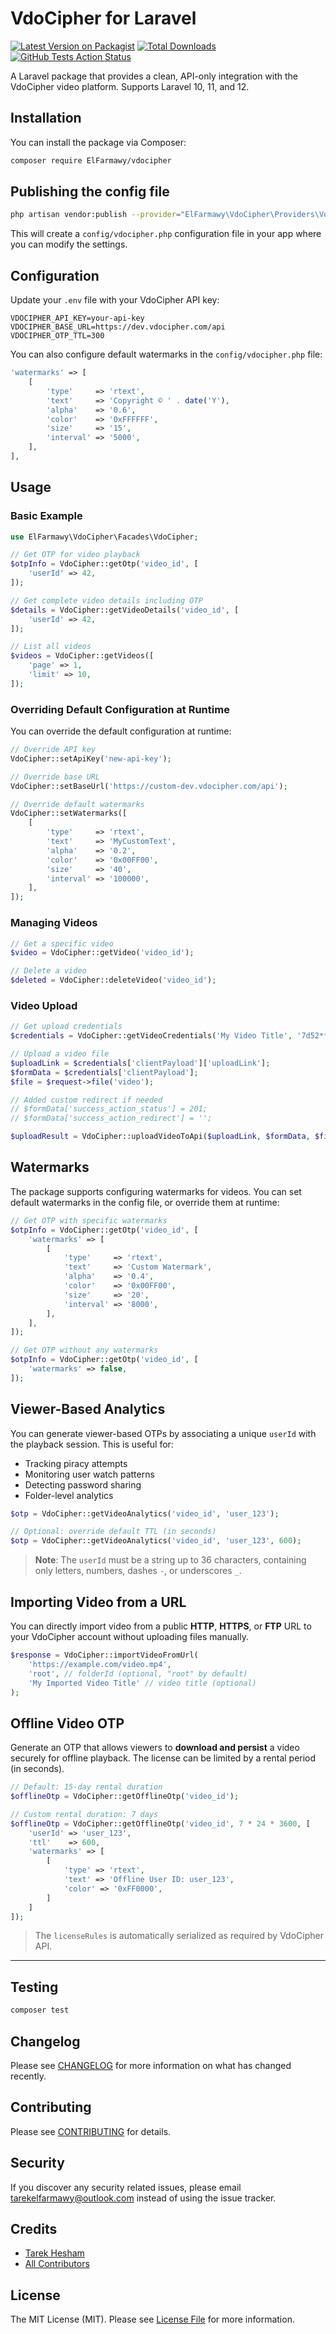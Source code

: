 # VdoCipher for Laravel

[![Latest Version on Packagist](https://img.shields.io/packagist/v/ElFarmawy/vdocipher.svg?style=flat-square)](https://packagist.org/packages/ElFarmawy/vdocipher)
[![Total Downloads](https://img.shields.io/packagist/dt/ElFarmawy/vdocipher.svg?style=flat-square)](https://packagist.org/packages/ElFarmawy/vdocipher)
[![GitHub Tests Action Status](https://img.shields.io/github/actions/workflow/status/TarekHesham/laravel-vdocipher/run-tests.yml?branch=main)](https://github.com/TarekHesham/laravel-vdocipher/actions?query=workflow%3Arun-tests+branch%3Amain)

A Laravel package that provides a clean, API-only integration with the VdoCipher video platform. Supports Laravel 10, 11, and 12.

## Installation

You can install the package via Composer:

```bash
composer require ElFarmawy/vdocipher
```

## Publishing the config file

```bash
php artisan vendor:publish --provider="ElFarmawy\VdoCipher\Providers\VdoCipherServiceProvider" --tag=config
```

This will create a `config/vdocipher.php` configuration file in your app where you can modify the settings.

## Configuration

Update your `.env` file with your VdoCipher API key:

```
VDOCIPHER_API_KEY=your-api-key
VDOCIPHER_BASE_URL=https://dev.vdocipher.com/api
VDOCIPHER_OTP_TTL=300
```

You can also configure default watermarks in the `config/vdocipher.php` file:

```php
'watermarks' => [
    [
        'type'     => 'rtext',
        'text'     => 'Copyright © ' . date('Y'),
        'alpha'    => '0.6',
        'color'    => '0xFFFFFF',
        'size'     => '15',
        'interval' => '5000',
    ],
],
```

## Usage

### Basic Example

```php
use ElFarmawy\VdoCipher\Facades\VdoCipher;

// Get OTP for video playback
$otpInfo = VdoCipher::getOtp('video_id', [
    'userId' => 42,
]);

// Get complete video details including OTP
$details = VdoCipher::getVideoDetails('video_id', [
    'userId' => 42,
]);

// List all videos
$videos = VdoCipher::getVideos([
    'page' => 1,
    'limit' => 10,
]);
```

### Overriding Default Configuration at Runtime

You can override the default configuration at runtime:

```php
// Override API key
VdoCipher::setApiKey('new-api-key');

// Override base URL
VdoCipher::setBaseUrl('https://custom-dev.vdocipher.com/api');

// Override default watermarks
VdoCipher::setWatermarks([
    [
        'type'     => 'rtext',
        'text'     => 'MyCustomText',
        'alpha'    => '0.2',
        'color'    => '0x00FF00',
        'size'     => '40',
        'interval' => '100000',
    ],
]);
```

### Managing Videos

```php
// Get a specific video
$video = VdoCipher::getVideo('video_id');

// Delete a video
$deleted = VdoCipher::deleteVideo('video_id');
```

### Video Upload

```php
// Get upload credentials
$credentials = VdoCipher::getVideoCredentials('My Video Title', '7d52*******'); // folderId Optional

// Upload a video file
$uploadLink = $credentials['clientPayload']['uploadLink'];
$formData = $credentials['clientPayload'];
$file = $request->file('video');

// Added custom redirect if needed
// $formData['success_action_status'] = 201;
// $formData['success_action_redirect'] = '';

$uploadResult = VdoCipher::uploadVideoToApi($uploadLink, $formData, $file);
```

## Watermarks

The package supports configuring watermarks for videos. You can set default watermarks in the config file, or override them at runtime:

```php
// Get OTP with specific watermarks
$otpInfo = VdoCipher::getOtp('video_id', [
    'watermarks' => [
        [
            'type'     => 'rtext',
            'text'     => 'Custom Watermark',
            'alpha'    => '0.4',
            'color'    => '0x00FF00',
            'size'     => '20',
            'interval' => '8000',
        ],
    ],
]);

// Get OTP without any watermarks
$otpInfo = VdoCipher::getOtp('video_id', [
    'watermarks' => false,
]);
```

## Viewer-Based Analytics

You can generate viewer-based OTPs by associating a unique `userId` with the playback session. This is useful for:

- Tracking piracy attempts
- Monitoring user watch patterns
- Detecting password sharing
- Folder-level analytics

```php
$otp = VdoCipher::getVideoAnalytics('video_id', 'user_123');

// Optional: override default TTL (in seconds)
$otp = VdoCipher::getVideoAnalytics('video_id', 'user_123', 600);
```

> **Note**: The `userId` must be a string up to 36 characters, containing only letters, numbers, dashes `-`, or underscores `_`.

## Importing Video from a URL

You can directly import video from a public **HTTP**, **HTTPS**, or **FTP** URL to your VdoCipher account without uploading files manually.

```php
$response = VdoCipher::importVideoFromUrl(
    'https://example.com/video.mp4',
    'root', // folderId (optional, "root" by default)
    'My Imported Video Title' // video title (optional)
);
```

## Offline Video OTP

Generate an OTP that allows viewers to **download and persist** a video securely for offline playback. The license can be limited by a rental period (in seconds).

```php
// Default: 15-day rental duration
$offlineOtp = VdoCipher::getOfflineOtp('video_id');

// Custom rental duration: 7 days
$offlineOtp = VdoCipher::getOfflineOtp('video_id', 7 * 24 * 3600, [
    'userId' => 'user_123',
    'ttl'    => 600,
    'watermarks' => [
        [
            'type' => 'rtext',
            'text' => 'Offline User ID: user_123',
            'color' => '0xFF0000',
        ]
    ]
]);
```

> The `licenseRules` is automatically serialized as required by VdoCipher API.

---

## Testing

```bash
composer test
```

## Changelog

Please see [CHANGELOG](CHANGELOG.md) for more information on what has changed recently.

## Contributing

Please see [CONTRIBUTING](CONTRIBUTING.md) for details.

## Security

If you discover any security related issues, please email tarekelfarmawy@outlook.com instead of using the issue tracker.

## Credits

- [Tarek Hesham](https://github.com/TarekHesham)
- [All Contributors](../../contributors)

## License

The MIT License (MIT). Please see [License File](LICENSE.md) for more information.
